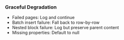 ### Graceful Degradation

- Failed pages: Log and continue
- Batch insert failure: Fall back to row-by-row
- Nested block failure: Log but preserve parent content
- Missing properties: Default to null
